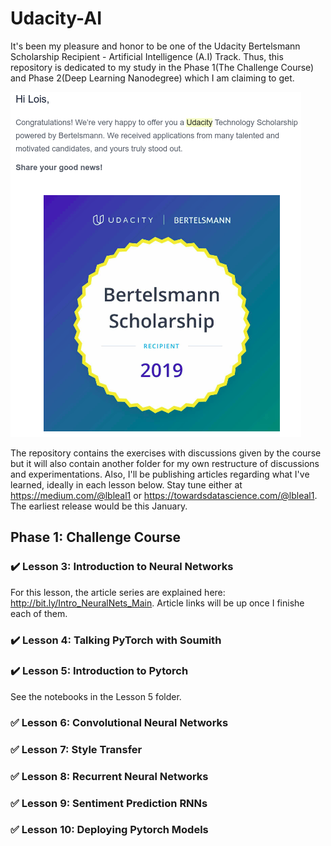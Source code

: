 # Udacity-AI

It's been my pleasure and honor to be one of the Udacity Bertelsmann Scholarship Recipient - Artificial Intelligence (A.I) Track. Thus, this repository is dedicated to my study in the Phase 1(The Challenge Course) and Phase 2(Deep Learning Nanodegree) which I am claiming to get. 

![Scholarship Badge](/assets/scholarship-badge.png)

The repository contains the exercises with discussions given by the course but it will also contain another folder for my own restructure of discussions and experimentations. Also, I'll be publishing articles regarding what I've learned, ideally in each lesson below. Stay tune either at https://medium.com/@lbleal1 or https://towardsdatascience.com/@lbleal1. The earliest release would be this January. 

## Phase 1: Challenge Course
### :heavy_check_mark: Lesson 3: Introduction to Neural Networks
For this lesson, the article series are explained here: http://bit.ly/Intro_NeuralNets_Main. Article links will be up once I finishe each of them.
### :heavy_check_mark: Lesson 4: Talking PyTorch with Soumith 
### :heavy_check_mark: Lesson 5: Introduction to Pytorch
See the notebooks in the Lesson 5 folder. 
### :white_check_mark: Lesson 6: Convolutional Neural Networks
### :white_check_mark: Lesson 7: Style Transfer
### :white_check_mark: Lesson 8: Recurrent Neural Networks
### :white_check_mark: Lesson 9: Sentiment Prediction RNNs
### :white_check_mark: Lesson 10: Deploying Pytorch Models
